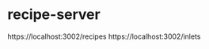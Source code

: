 # recipe-server

<npm install>

<npm start>

https://localhost:3002/recipes
https://localhost:3002/inlets
